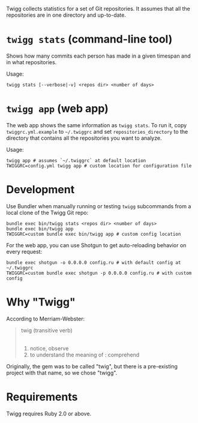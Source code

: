 Twigg collects statistics for a set of Git repositories. It assumes that
all the repositories are in one directory and up-to-date.

# `twigg stats` (command-line tool)

Shows how many commits each person has made in a given
timespan and in what repositories.

Usage:

    twigg stats [--verbose|-v] <repos dir> <number of days>

# `twigg app` (web app)

The web app shows the same information as `twigg stats`. To run it,
copy `twiggrc.yml.example` to `~/.twiggrc` and set `repositories_directory` to
the directory that contains all the repositories you want to analyze.

Usage:

    twigg app # assumes `~/.twiggrc` at default location
    TWIGGRC=config.yml twigg app # custom location for configuration file

# Development

Use Bundler when manually running or testing `twigg` subcommands from a local
clone of the Twigg Git repo:

    bundle exec bin/twigg stats <repos dir> <number of days>
    bundle exec bin/twigg app
    TWIGGRC=custom bundle exec bin/twigg app # custom config location

For the web app, you can use Shotgun to get auto-reloading behavior on every
request:

    bundle exec shotgun -o 0.0.0.0 config.ru # with default config at ~/.twiggrc
    TWIGGRC=custom bundle exec shotgun -p 0.0.0.0 config.ru # with custom config

# Why "Twigg"

According to Merriam-Webster:

> twig (transitive verb)<br>
> <br>
> 1. notice, observe<br>
> 2. to understand the meaning of : comprehend

Originally, the gem was to be called "twig", but there is a pre-existing project
with that name, so we chose "twigg".

# Requirements

Twigg requires Ruby 2.0 or above.
